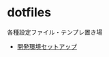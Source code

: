 # dotfiles
各種設定ファイル・テンプレ置き場

- [開発環境セットアップ](https://github.com/h-yoshikawa44/dotfiles/blob/main/develop.md)
